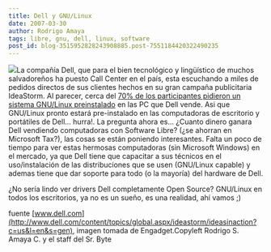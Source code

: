 ```yaml
---
title: Dell y GNU/Linux
date: 2007-03-30
author: Rodrigo Amaya
tags: libre, gnu, dell, linux, software
post_id: blog-3515952828243908885.post-7551184420322490235
---
```


[![](http://bp1.blogger.com/_ayvorITawE4/Rg2UE_TPf6I/AAAAAAAAAPQ/w-I3tKN81rM/s400/dell-tux-linux.jpg)](http://bp1.blogger.com/_ayvorITawE4/Rg2UE_TPf6I/AAAAAAAAAPQ/w-I3tKN81rM/s1600-h/dell-tux-linux.jpg)La compañía Dell,
      que para el bien tecnológico y lingüístico de muchos salvadoreños ha puesto Call Center en el
      país, esta escuchando a miles de pedidos
      directos de sus clientes hechos en su gran campaña publicitaria IdeaStorm.
Al parecer, cerca del [70% de los participantes pidieron un sistema GNU/Linux preinstalado](http://www.engadget.com/2007/03/07/dell-customers-root-for-linux-option/) en las PC que Dell
      vende.
Asi que GNU/Linux pronto estará pre-instalado en las computadoras de
      escritorio y portátiles de Dell... hurra!.
La pregunta ahora es... ¿Cuanto dinero
      ganara Dell vendiendo computadoras con Software Libre? (¿se ahorran en Microsoft Tax?), las
      cosas se están poniendo interesantes.
Falta un poco de tiempo para ver estas
      hermosas computadoras (sin Microsoft Windows) en el mercado, ya que Dell tiene que capacitar a
      sus técnicos en el uso/instalación de las distribuciones que se usen (GNU/Linux capable) y ademas tiene que dar soporte
      para todo (o la mayoría) del hardware de Dell.

¿No sería lindo ver
      drivers Dell completamente Open Source?
GNU/Linux en todos los escritorios, ya no
      es un sueño, es una realidad, ahí vamos ;)

fuente [www.dell.com](http://www.dell.com/content/topics/global.aspx/ideastorm/ideasinaction?c=us&l=en&s=gen), imagen tomada de Engadget.Copyleft Rodrigo S. Amaya C. y el staff del Sr.
      Byte